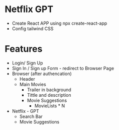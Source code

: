# Netflix GPT
  - Create React APP using npx create-react-app
  - Config tailwind CSS


# Features 
  - Login/ Sign Up
   - Sign In / Sign up Form
    - redirect to Browser Page
  - Browser (after authencation) 
     - Header
     - Main Movies
        - Trailer in background 
        - Tittle and  description
        - Movie Suggestions
          - MovieLists * N
  - Netflix - GPT
      - Search Bar
      - Movie Suggestions 